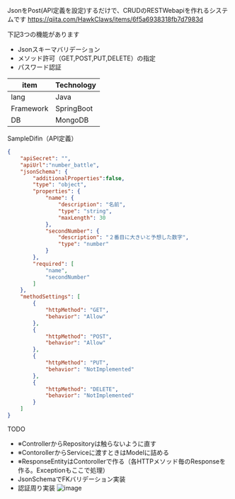 JsonをPost(API定義を設定)するだけで、CRUDのRESTWebapiを作れるシステムです
https://qiita.com/HawkClaws/items/6f5a6938318fb7d7983d

下記3つの機能があります
- Jsonスキーマバリデーション
- メソッド許可（GET,POST,PUT,DELETE）の指定
- パスワード認証


|  item  |  Technology  |
| ---- | ---- |
|  lang  |  Java  |
|  Framework  |  SpringBoot  |
|  DB  |  MongoDB  |

SampleDifin（API定義）

```number-battle.json
{
	"apiSecret": "",
	"apiUrl":"number_battle",
	"jsonSchema": {
        "additionalProperties":false,
		"type": "object",
		"properties": {
			"name": {
                "description": "名前",
				"type": "string",
                "maxLength": 30
			},
            "secondNumber": {
                "description": "２番目に大きいと予想した数字",
				"type": "number"
			}
		},
		"required": [
			"name",
			"secondNumber"
		]
	},
	"methodSettings": [
		{
			"httpMethod": "GET",
			"behavior": "Allow"
		},
        {
			"httpMethod": "POST",
			"behavior": "Allow"
		},
        {
			"httpMethod": "PUT",
			"behavior": "NotImplemented"
		},
        {
			"httpMethod": "DELETE",
			"behavior": "NotImplemented"
		}
	]
}
```

TODO
- ※ControllerからRepositoryは触らないように直す
- ※ContorollerからServiceに渡すときはModelに詰める
- ※ResponseEntityはContorollerで作る（各HTTPメソッド毎のResponseを作る。Exceptionもここで処理）
- JsonSchemaでFKバリデーション実装
- 認証周り実装
![image](https://user-images.githubusercontent.com/62013138/126886509-507b3fe1-66fa-445f-9cb4-b7dfe61d032c.png)


